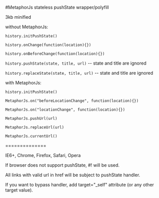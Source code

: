 #MetaphorJs stateless pushState wrapper/polyfill

3kb minified

without MetaphorJs:

`history.initPushState()`

`history.onChange(function(location){})`

`history.onBeforeChange(function(location){})`

`history.pushState(state, title, url)` -- state and title are ignored

`history.replaceState(state, title, url)` -- state and title are ignored


with MetaphorJs:

`history.initPushState()`

`MetaphorJs.on("beforeLocationChange", function(location){})`

`MetaphorJs.on("locationChange", function(location){})`

`MetaphorJs.pushUrl(url)`

`MetaphorJs.replaceUrl(url)`

`MetaphorJs.currentUrl()`

==============

IE6+, Chrome, Firefox, Safari, Opera

If browser does not support pushState, #! will be used.

All links with valid url in href will be subject to pushState handler.

If you want to bypass handler, add target="_self" attribute (or any other target value).